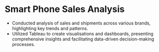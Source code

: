 # Smart Phone Sales Analysis
* Conducted analysis of sales and shipments across various brands, highlighting key trends and patterns.
* Utilized Tableau to create visualisations and dashboards, presenting comprehensive insights and facilitating
data-driven decision-making processes.

